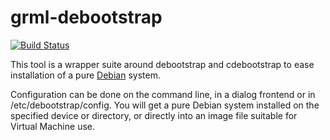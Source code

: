 grml-debootstrap
================

[![Build Status](https://travis-ci.org/grml/grml-debootstrap.svg?branch=master)](https://travis-ci.org/grml/grml-debootstrap)

This tool is a wrapper suite around debootstrap and cdebootstrap
to ease installation of a pure [Debian](http://debian.org/) system.

Configuration can be done on the command line, in a dialog frontend
or in /etc/debootstrap/config. You will get a pure Debian system
installed on the specified device or directory, or directly into
an image file suitable for Virtual Machine use.
